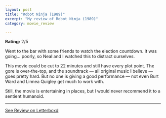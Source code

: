 ```yaml
---
layout: post
title: "Robot Ninja (1989)"
excerpt: "My review of Robot Ninja (1989)"
category: movie_review

---
```


**Rating:** 2/5

Went to the bar with some friends to watch the election countdown. It was going... poorly, so Neal and I watched this to distract ourselves.

This movie could be cut to 22 minutes and still have every plot point. The gore is over-the-top, and the soundtrack — all original music I believe — goes pretty hard. But no one is giving a good performance — not even Burt Ward and Linnea Quigley get much to work with.

Still, the movie is entertaining in places, but I would never recommend it to a sentient humanoid.

<hr>

[See Review on Letterboxd](https://boxd.it/7KgvTN)
